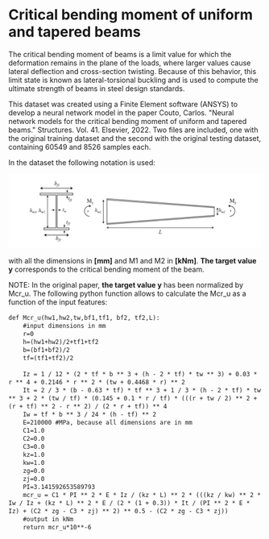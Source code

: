 # Critical bending moment of uniform and tapered beams

The critical bending moment of beams is a limit value for which the deformation remains in the plane of the loads, where larger values cause lateral deflection and cross-section twisting. Because of this behavior, this limit state is known as lateral-torsional buckling and is used to compute the ultimate strength of beams in steel design standards.

This dataset was created using a Finite Element software (ANSYS) to develop a neural network model in the paper Couto, Carlos. "Neural network models for the critical bending moment of uniform and tapered beams." Structures. Vol. 41. Elsevier, 2022. Two files are included, one with the original training dataset and the second with the original testing dataset, containing 60549 and 8526 samples each.

In the dataset the following notation is used:

![](notation.png)

with all the dimensions in **[mm]** and M1 and M2 in **[kNm]**. **The target value y** corresponds to the critical bending moment of the beam.

NOTE: In the original paper, **the target value y** has been normalized by Mcr_u. The following python function allows to calculate the Mcr_u as a function of the input features:

    def Mcr_u(hw1,hw2,tw,bf1,tf1, bf2, tf2,L):
        #input dimensions in mm
        r=0
        h=(hw1+hw2)/2+tf1+tf2
        b=(bf1+bf2)/2
        tf=(tf1+tf2)/2

        Iz = 1 / 12 * (2 * tf * b ** 3 + (h - 2 * tf) * tw ** 3) + 0.03 * r ** 4 + 0.2146 * r ** 2 * (tw + 0.4468 * r) ** 2
        It = 2 / 3 * (b - 0.63 * tf) * tf ** 3 + 1 / 3 * (h - 2 * tf) * tw ** 3 + 2 * (tw / tf) * (0.145 + 0.1 * r / tf) * (((r + tw / 2) ** 2 + (r + tf) ** 2 - r ** 2) / (2 * r + tf)) ** 4
        Iw = tf * b ** 3 / 24 * (h - tf) ** 2
        E=210000 #MPa, because all dimensions are in mm
        C1=1.0
        C2=0.0
        C3=0.0
        kz=1.0
        kw=1.0
        zg=0.0
        zj=0.0
        PI=3.141592653589793
        mcr_u = C1 * PI ** 2 * E * Iz / (kz * L) ** 2 * (((kz / kw) ** 2 * Iw / Iz + (kz * L) ** 2 * E / (2 * (1 + 0.3)) * It / (PI ** 2 * E * Iz) + (C2 * zg - C3 * zj) ** 2) ** 0.5 - (C2 * zg - C3 * zj))
        #output in kNm
        return mcr_u*10**-6